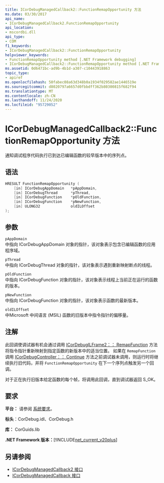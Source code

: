```yaml
---
title: ICorDebugManagedCallback2::FunctionRemapOpportunity 方法
ms.date: 03/30/2017
api_name:
- ICorDebugManagedCallback2.FunctionRemapOpportunity
api_location:
- mscordbi.dll
api_type:
- COM
f1_keywords:
- ICorDebugManagedCallback2::FunctionRemapOpportunity
helpviewer_keywords:
- FunctionRemapOpportunity method [.NET Framework debugging]
- ICorDebugManagedCallback2::FunctionRemapOpportunity method [.NET Framework debugging]
ms.assetid: 0d6471bc-ad9b-4b1d-a307-c10443918863
topic_type:
- apiref
ms.openlocfilehash: 50fabec08a63d348b0a1934f029582ae1446519e
ms.sourcegitcommit: d8020797a6657d0fbbdff362b80300815f682f94
ms.translationtype: MT
ms.contentlocale: zh-CN
ms.lasthandoff: 11/24/2020
ms.locfileid: "95729052"
---
```

# <a name="icordebugmanagedcallback2functionremapopportunity-method"></a>ICorDebugManagedCallback2::FunctionRemapOpportunity 方法

通知调试程序代码执行已到达已编辑函数的较早版本中的序列点。  
  
## <a name="syntax"></a>语法  
  
```cpp  
HRESULT FunctionRemapOpportunity (  
    [in] ICorDebugAppDomain   *pAppDomain,  
    [in] ICorDebugThread      *pThread,  
    [in] ICorDebugFunction    *pOldFunction,  
    [in] ICorDebugFunction    *pNewFunction,  
    [in] ULONG32              oldILOffset  
);  
```  
  
## <a name="parameters"></a>参数  

 `pAppDomain`  
 中指向 ICorDebugAppDomain 对象的指针，该对象表示包含已编辑函数的应用程序域。  
  
 `pThread`  
 中指向 ICorDebugThread 对象的指针，该对象表示遇到重新映射断点的线程。  
  
 `pOldFunction`  
 中指向 ICorDebugFunction 对象的指针，该对象表示线程上当前正在运行的函数的版本。  
  
 `pNewFunction`  
 中指向 ICorDebugFunction 对象的指针，该对象表示函数的最新版本。  
  
 `oldILOffset`  
 中Microsoft 中间语言 (MSIL) 函数的旧版本中指令指针的偏移量。  
  
## <a name="remarks"></a>注解  

 此回调使调试器有机会通过调用 [ICorDebugILFrame2：： RemapFunction](icordebugilframe2-remapfunction-method.md) 方法将指令指针重新映射到指定函数的新版本中的适当位置。 如果在 `RemapFunction` 调用 [ICorDebugController：： Continue](icordebugcontroller-continue-method.md) 方法之前调试器未调用，则运行时将继续执行旧代码，并将 `FunctionRemapOpportunity` 在下一个序列点触发另一个回调。  
  
 对于正在执行旧版本给定函数的每个帧，将调用此回调，直到调试器返回 S_OK。  
  
## <a name="requirements"></a>要求  

 **平台：** 请参阅 [系统要求](../../get-started/system-requirements.md)。  
  
 **标头**：CorDebug.idl、CorDebug.h  
  
 **库：** CorGuids.lib  
  
 **.NET Framework 版本：**[!INCLUDE[net_current_v20plus](../../../../includes/net-current-v20plus-md.md)]  
  
## <a name="see-also"></a>另请参阅

- [ICorDebugManagedCallback2 接口](icordebugmanagedcallback2-interface.md)
- [ICorDebugManagedCallback 接口](icordebugmanagedcallback-interface.md)
